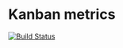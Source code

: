 Kanban metrics
==========

[![Build Status](https://travis-ci.org/jjcorrea/ilgmetrics.png?branch=master)](https://travis-ci.org/jjcorrea/ilgmetrics)
